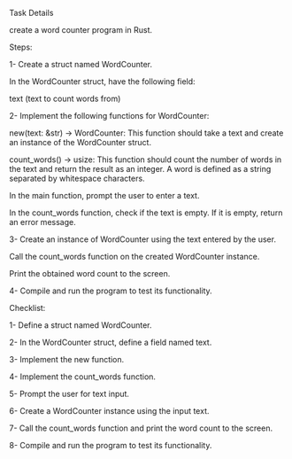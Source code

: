Task Details

create a word counter program in Rust.

Steps:


1- Create a struct named WordCounter.

In the WordCounter struct, have the following field:

text (text to count words from)


2- Implement the following functions for WordCounter:

new(text: &str) -> WordCounter: This function should take a text and create an instance of the WordCounter struct.

count_words() -> usize: This function should count the number of words in the text and return the result as an integer. A word is defined as a string separated by whitespace characters.

In the main function, prompt the user to enter a text.

In the count_words function, check if the text is empty. If it is empty, return an error message. 


3- Create an instance of WordCounter using the text entered by the user.

Call the count_words function on the created WordCounter instance.

Print the obtained word count to the screen.


4- Compile and run the program to test its functionality.


Checklist:

1- Define a struct named WordCounter.

2- In the WordCounter struct, define a field named text.

3- Implement the new function.

4- Implement the count_words function.

5- Prompt the user for text input.

6- Create a WordCounter instance using the input text.

7- Call the count_words function and print the word count to the screen.

8- Compile and run the program to test its functionality.


